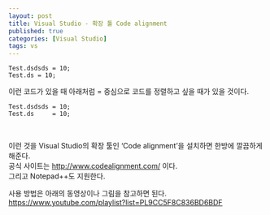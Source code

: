 ```yaml
---
layout: post
title: Visual Studio - 확장 툴 Code alignment
published: true
categories: [Visual Studio]
tags: vs
---
```

```
Test.dsdsds = 10;
Test.ds = 10;
```  
   
이런 코드가 있을 때 아래처럼 = 중심으로 코드를 정렬하고 싶을 때가 있을 것이다.  
```
Test.dsdsds	= 10;
Test.ds		= 10;
```  
  
<br>  
    
이런 것을 Visual Studio의 확장 툴인 ‘Code alignment’을 설치하면 한방에 깔끔하게 해준다.  
공식 사이트는 http://www.codealignment.com/ 이다.  
그리고 Notepad++도 지원한다.  
   
사용 방법은 아래의 동영상이나 그림을 참고하면 된다.  
https://www.youtube.com/playlist?list=PL9CC5F8C836BD6BDF  
    